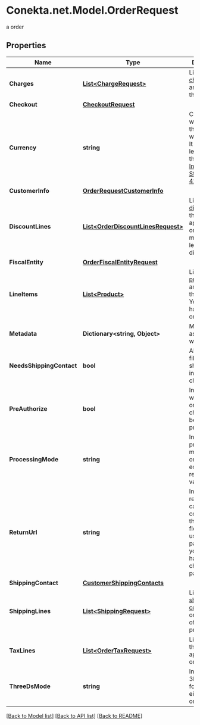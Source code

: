 # Conekta.net.Model.OrderRequest
a order

## Properties

Name | Type | Description | Notes
------------ | ------------- | ------------- | -------------
**Charges** | [**List&lt;ChargeRequest&gt;**](ChargeRequest.md) | List of [charges](https://developers.conekta.com/v2.1.0/reference/orderscreatecharge) that are applied to the order | [optional] 
**Checkout** | [**CheckoutRequest**](CheckoutRequest.md) |  | [optional] 
**Currency** | **string** | Currency with which the payment will be made. It uses the 3-letter code of the [International Standard ISO 4217.](https://es.wikipedia.org/wiki/ISO_4217) | 
**CustomerInfo** | [**OrderRequestCustomerInfo**](OrderRequestCustomerInfo.md) |  | 
**DiscountLines** | [**List&lt;OrderDiscountLinesRequest&gt;**](OrderDiscountLinesRequest.md) | List of [discounts](https://developers.conekta.com/v2.1.0/reference/orderscreatediscountline) that are applied to the order. You must have at least one discount. | [optional] 
**FiscalEntity** | [**OrderFiscalEntityRequest**](OrderFiscalEntityRequest.md) |  | [optional] 
**LineItems** | [**List&lt;Product&gt;**](Product.md) | List of [products](https://developers.conekta.com/v2.1.0/reference/orderscreateproduct) that are sold in the order. You must have at least one product. | 
**Metadata** | **Dictionary&lt;string, Object&gt;** | Metadata associated with the order | [optional] 
**NeedsShippingContact** | **bool** | Allows you to fill out the shipping information at checkout | [optional] 
**PreAuthorize** | **bool** | Indicates whether the order charges must be preauthorized | [optional] [default to false]
**ProcessingMode** | **string** | Indicates the processing mode for the order, either ecommerce, recurrent or validation. | [optional] 
**ReturnUrl** | **string** | Indicates the redirection callback upon completion of the 3DS2 flow. Do not use this parameter if your order has a checkout parameter | [optional] 
**ShippingContact** | [**CustomerShippingContacts**](CustomerShippingContacts.md) |  | [optional] 
**ShippingLines** | [**List&lt;ShippingRequest&gt;**](ShippingRequest.md) | List of [shipping costs](https://developers.conekta.com/v2.1.0/reference/orderscreateshipping). If the online store offers digital products. | [optional] 
**TaxLines** | [**List&lt;OrderTaxRequest&gt;**](OrderTaxRequest.md) | List of [taxes](https://developers.conekta.com/v2.1.0/reference/orderscreatetaxes) that are applied to the order. | [optional] 
**ThreeDsMode** | **string** | Indicates the 3DS2 mode for the order, either smart or strict. | [optional] 

[[Back to Model list]](../README.md#documentation-for-models) [[Back to API list]](../README.md#documentation-for-api-endpoints) [[Back to README]](../README.md)

